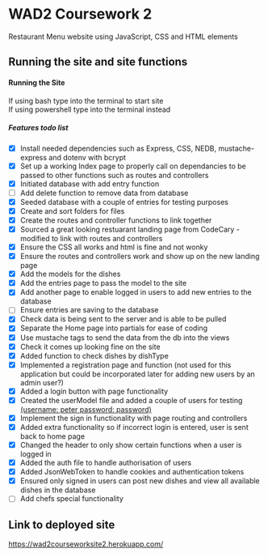 # WAD2 Coursework 2
Restaurant Menu website using JavaScript, CSS and HTML elements

## Running the site and site functions
#### Running the Site
If using bash type <node index.js> into the terminal to start site  
If using powershell type <node index> into the terminal instead

##### Features todo list
- [x] Install needed dependencies such as Express, CSS, NEDB, mustache-express and dotenv with bcrypt  
- [x] Set up a working Index page to properly call on dependancies to be passed to other functions such as routes and controllers
- [x] Initiated database with add entry function  
- [ ] Add delete function to remove data from database  
- [x] Seeded database with a couple of entries for testing purposes  
- [x] Create and sort folders for files  
- [x] Create the routes and controller functions to link together  
- [x] Sourced a great looking restuarant landing page from CodeCary - modified to link with routes and controllers  
- [x] Ensure the CSS all works and html is fine and not wonky
- [x] Ensure the routes and controllers work and show up on the new landing page  
- [x] Add the models for the dishes  
- [x] Add the entries page to pass the model to the site
- [x] Add another page to enable logged in users to add new entries to the database
- [ ] Ensure entries are saving to the database
- [x] Check data is being sent to the server and is able to be pulled
- [x] Separate the Home page into partials for ease of coding
- [x] Use mustache tags to send the data from the db into the views
- [x] Check it comes up looking fine on the site
- [x] Added function to check dishes by dishType
- [x] Implemented a registration page and function (not used for this application but could be incorporated later for adding new users by an admin user?)
- [x] Added a login button with page functionality 
- [x] Created the userModel file and added a couple of users for testing <ins>(username: peter password: password)</ins>
- [x] Implement the sign in functionality with page routing and controllers
- [x] Added extra functionality so if incorrect login is entered, user is sent back to home page
- [x] Changed the header to only show certain functions when a user is logged in
- [x] Added the auth file to handle authorisation of users
- [x] Added JsonWebToken to handle cookies and authentication tokens
- [x] Ensured only signed in users can post new dishes and view all available dishes in the database
- [ ] Add chefs special functionality

## Link to deployed site
https://wad2courseworksite2.herokuapp.com/